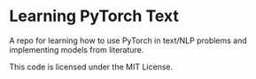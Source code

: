 # Learning PyTorch Text

A repo for learning how to use PyTorch in text/NLP problems and implementing models from literature.

This code is licensed under the MIT License.
